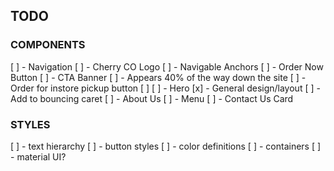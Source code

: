 ## TODO
### COMPONENTS

[ ] - Navigation
  [ ] - Cherry CO Logo
  [ ] - Navigable Anchors
  [ ] - Order Now Button
[ ] - CTA Banner
  [ ] - Appears 40% of the way down the site
  [ ] - Order for instore pickup button
  [ ]
[ ] - Hero 
  [x] - General design/layout
  [ ] - Add <a> to bouncing caret
[ ] - About Us
[ ] - Menu 
[ ] - Contact Us Card

### STYLES

[ ] - text hierarchy
[ ] - button styles
[ ] - color definitions
[ ] - containers 
[ ] - material UI?
